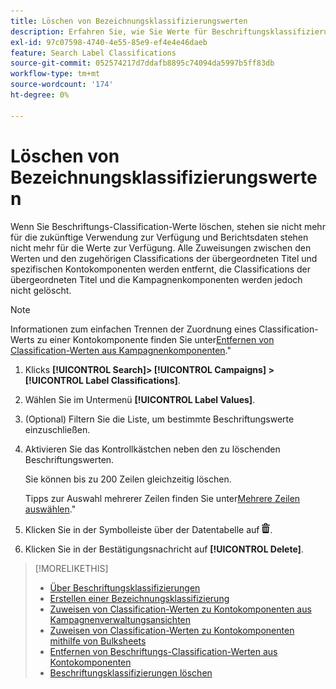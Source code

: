 ```yaml
---
title: Löschen von Bezeichnungsklassifizierungswerten
description: Erfahren Sie, wie Sie Werte für Beschriftungsklassifizierungen löschen.
exl-id: 97c07598-4740-4e55-85e9-ef4e4e46daeb
feature: Search Label Classifications
source-git-commit: 052574217d7ddafb8895c74094da5997b5ff83db
workflow-type: tm+mt
source-wordcount: '174'
ht-degree: 0%

---
```


# Löschen von Bezeichnungsklassifizierungswerten

Wenn Sie Beschriftungs-Classification-Werte löschen, stehen sie nicht mehr für die zukünftige Verwendung zur Verfügung und Berichtsdaten stehen nicht mehr für die Werte zur Verfügung. Alle Zuweisungen zwischen den Werten und den zugehörigen Classifications der übergeordneten Titel und spezifischen Kontokomponenten werden entfernt, die Classifications der übergeordneten Titel und die Kampagnenkomponenten werden jedoch nicht gelöscht.

>[!NOTE]
>
>Informationen zum einfachen Trennen der Zuordnung eines Classification-Werts zu einer Kontokomponente finden Sie unter[Entfernen von Classification-Werten aus Kampagnenkomponenten](classification-values-remove.md).&quot;

1. Klicks **[!UICONTROL Search]> [!UICONTROL Campaigns] >[!UICONTROL Label Classifications]**.

1. Wählen Sie im Untermenü **[!UICONTROL Label Values]**.

1. (Optional) Filtern Sie die Liste, um bestimmte Beschriftungswerte einzuschließen.

1. Aktivieren Sie das Kontrollkästchen neben den zu löschenden Beschriftungswerten.

   Sie können bis zu 200 Zeilen gleichzeitig löschen.

   Tipps zur Auswahl mehrerer Zeilen finden Sie unter[Mehrere Zeilen auswählen](/help/search-social-commerce/common-tasks/navigation-editing-selection/multiple-rows-select.md).&quot;

1. Klicken Sie in der Symbolleiste über der Datentabelle auf ![Löschen](/help/search-social-commerce/assets/delete.png "Löschen").

1. Klicken Sie in der Bestätigungsnachricht auf **[!UICONTROL Delete]**.

>[!MORELIKETHIS]
>
>* [Über Beschriftungsklassifizierungen](classification-about.md)
>* [Erstellen einer Bezeichnungsklassifizierung](classification-create.md)
>* [Zuweisen von Classification-Werten zu Kontokomponenten aus Kampagnenverwaltungsansichten](classification-values-assign-campaign-management.md)
>* [Zuweisen von Classification-Werten zu Kontokomponenten mithilfe von Bulksheets](classification-values-assign-bulksheets.md)
>* [Entfernen von Beschriftungs-Classification-Werten aus Kontokomponenten](classification-values-remove.md)
>* [Beschriftungsklassifizierungen löschen](classification-delete.md)
